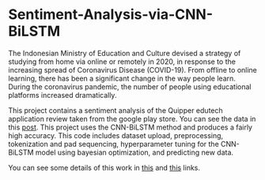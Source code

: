 # Sentiment-Analysis-via-CNN-BiLSTM
The Indonesian Ministry of Education and Culture devised a strategy of studying from home via online or remotely in 2020, in response to the increasing spread of Coronavirus Disease (COVID-19). From offline to online learning, there has been a significant change in the way people learn. During the coronavirus pandemic, the number of people using educational platforms increased dramatically.

This project contains a sentiment analysis of the Quipper edutech application review taken from the google play store. You can see the data in this [post](https://github.com/Syamsyuriani/Data-Scrapping). This project uses the CNN-BiLSTM method and produces a fairly high accuracy.
This code includes dataset upload, preprocessing, tokenization and pad sequencing, hyperparameter tuning for the CNN-BiLSTM model using bayesian optimization, and predicting new data.

You can see some details of this work in [this](https://github.com/Syamsyuriani/Sentiment-Analysis-via-CNN-BiLSTM/blob/main/Sentiment_Analysis_via_CNN_BiLSTM.ipynb) and [this](https://github.com/Syamsyuriani/Sentiment-Analysis-via-CNN-BiLSTM/blob/main/Sentiment%20Analysis%20on%20Startup%20Edutech.pdf) links.

